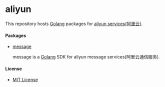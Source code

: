 # aliyun

This repository hosts [Golang](https://golang.org) packages for [aliyun services(阿里云)](https://aliyun.com).

#### Packages
* [message](message)

  message is a [Golang](https://golang.org) SDK for aliyun message services(阿里云通信服务).

#### License
* [MIT License](LICENSE)
